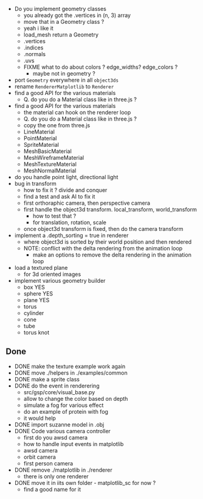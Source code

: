 - Do you implement geometry classes
  - you already got the .vertices in (n, 3) array
  - move that in a Geometry class ?
  - yeah i like it
  - load_mesh return a Geometry
  - .vertices
  - .indices
  - .normals
  - .uvs
  - FIXME what to do about colors ? edge_widths? edge_colors ?
    - maybe not in geometry ? 
- port `Geometry` everywhere in all `object3ds`
- rename `RendererMatplotlib` to `Renderer`
- find a good API for the various materials
  - Q. do you do a Material class like in three.js ?
- find a good API for the various materials
  - the material can hook on the renderer loop
  - Q. do you do a Material class like in three.js ?
  - copy the one from three.js
  - LineMaterial
  - PointMaterial
  - SpriteMaterial
  - MeshBasicMaterial
  - MeshWireframeMaterial
  - MeshTextureMaterial
  - MeshNormalMaterial
- do you handle point light, directional light
- bug in transform
  - how to fix it ? divide and conquer
  - find a test and ask AI to fix it
  - first orthoraphic camera, then perspective camera
  - first handle the object3d transform. local_transform, world_transform
    - how to test that ?
    - for translation, rotation, scale
  - once object3d transform is fixed, then do the camera transform 
- implement a .depth_sorting = true in renderer
  - where object3d is sorted by their world position and then rendered
  - NOTE: conflict with the delta rendering from the animation loop
    - make an options to remove the delta rendering in the animation loop
- load a textured plane
  - for 3d oriented images
- implement various geometry builder
  - box YES
  - sphere YES
  - plane YES
  - torus
  - cylinder
  - cone
  - tube
  - torus knot


## Done
- DONE make the texture example work again
- DONE move ./helpers in ./examples/common
- DONE make a sprite class
- DONE do the event in renderering
  - src/gsp/core/visual_base.py
  - allow to change the color based on depth
  - simulate a fog for various effect
  - do an example of protein with fog
  - it would help 
- DONE import suzanne model in .obj
- DONE Code various camera controller
  - first do you awsd camera
  - how to handle input events in matplotlib
  - awsd camera 
  - orbit camera
  - first person camera
- DONE remove ./matplotlib in ./renderer
  - there is only one renderer 
- DONE move it in iits own folder - matplotlib_sc for now ?
  - find a good name for it
